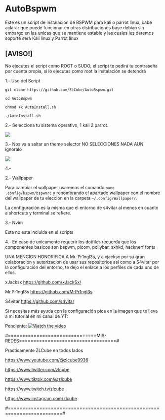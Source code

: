 # AutoBspwm

Este es un script de instalación de BSPWM para kali o parrot linux, cabe aclarar que puede funcionar en otras distribuciones base debian sin embargo en las unicas que se mantiene estable y las cuales les daremos soporte será Kali linux y Parrot linux

## [AVISO!]
No ejecutes el script como ROOT o SUDO, el script te pedirá tu contraseña por cuenta propia, si lo ejecutas como root la instalación se detendrá 

1.- Uso del Script 

```
git clone https://github.com/ZLCube/AutoBspwm.git
```
```
cd AutoBspwm
```
```
chmod +x AutoInstall.sh
```
```
./AutoInstall.sh
```
2.- Selecciona tu sistema operativo, 1 kali 2 parrot.

![](https://github.com/ZLCube/AutoBspwm/blob/main/pics/menu.png)

3.- Nos va a saltar un theme selector NO SELECCIONES NADA AUN ignoralo

![](https://github.com/ZLCube/AutoBspwm/blob/main/pics/theme.png)

4.- 

2.- Wallpaper

Para cambiar el wallpaper usaremos el comando
``` nano .config/bspwm/bspwmrc ``` y renombrando el apartado wallpaper con el nombre del wallpaper de tu eleccion en la carpeta ```~/.config/Wallpaper/```.

La configuración es la misma que el entorno de s4vitar al menos en cuanto a shortcuts y terminal se refiere.

3.- Nvim

Esta no esta incluida en el scripts

4.- En caso de unicamente requerir los dotfiles recuerda que los componentes basicos son bspwm, picom, pollybar, sxhkd, hacknerf fonts

UNA MENCION HONORIFICA A Mr. Pr1ngl3s, y a xjacksx por su gran colaboración y autorizacion de usar sus repositorios así como a S4vitar por la configuración del entorno, te dejo el enlace a los perfiles de cada uno de ellos.

xJacksx https://github.com/xJackSx/

Mr.Pr1ngl3s https://github.com/MrPr1ngl3s

S4vitar https://github.com/s4vitar

Si necesitas más ayuda con la configuración pica en la imagen que te lleva a mi tutorial en mi canal de YT:

Pendiente: [![Watch the video](linkdeimagen)](linkdeyt)

#===============================MIS-REDES==================================#

Practicamente ZLCube en todos lados

https://www.youtube.com/@zlcube9936

https://www.twitter.com/zlcube

https://www.tiktok.com/@zlcube

https://www.twitch.tv/zlcube

https://www.instagram.com/zlcube

#=========================================================================#
